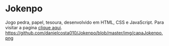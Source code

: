 # Jokenpo
 Jogo pedra, papel, tesoura, desenvolvido em HTML, CSS e JavaScript. 
 Para visitar a pagina [clique aqui](https://danielcosta010.github.io/Jokenpo/).
https://github.com/danielcosta010/Jokenpo/blob/master/img/capaJokenpo.png
